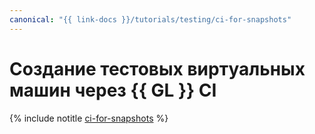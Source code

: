 ```yaml
---
canonical: "{{ link-docs }}/tutorials/testing/ci-for-snapshots"
---
```


# Создание тестовых виртуальных машин через {{ GL }} CI

{% include notitle [ci-for-snapshots](../../_tutorials/dev/ci-for-snapshots.md) %}